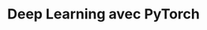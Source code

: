 ---
audience: Concepteurs-développeurs en machine learning, data scientists, ingénieurs
  en IA.
category: Machine Learning -- Data-science
duration: 4j  -  28h00
id: DLT
objectives:
- Savoir manipuler des images et du texte avec PyTorch
- Mettre en place un entraînement de réseaux de neurones à partir de zéro ou en utilisant
  le transfer learning
- Connaître les modules de PyTorch pour charger les données
- Avoir des notions sur les entraînements distribués
- Avoir des notions sur les nouvelles méta-architectures telles que les transformers
prerequisites: "Pratique de Python et du machine learning. Vérifiez que vous avez\
  \ les prérequis nécessaires pour profiter pleinement de cette formation en faisant \r\
  \n                    ce test."
price: 990.0
program:
  parts:
  - items:
    - PyTorch et ses principes fondamentaux.
    - Installer PyTorch et les composantes associées.
    - Comparaison entre les librairies Numpy et PyTorch.
    - PyTorch vs Tensorflow.
    - Principes du calcul distribué.
    num: 1
    practice: Installation de PyTorch. Manipulation de tenseurs et de matrices.
    title: Prise en main de PyTorch
  - items:
    - Présentation des sous-modules de Pytorch pour l'entraînement des réseaux de
      neurones.
    - Rappels sur la propagation forward.
    - Rappels sur la rétropropagation des gradients.
    - 'Chargement des données.  '
    - Définir un réseau neuronal de convolution avec le package torch.nn, entraîner
      le modèle, le tester.
    num: 2
    practice: Mise en place d'un réseau CNN pour la classification d'images.
    title: Sous-modules de PyTorch pour l'entraînement des réseaux de neurones
  - items:
    - 'Principe du transfer learning. '
    - Exemples de mise en œuvre de l'apprentissage par transfert.
    - Les étapes de la méthode de transfer learning dans les projets de machine learning.
    - 'Utilisation de réseaux pré-entrainés. '
    num: 3
    practice: Reprise d'exercices précédents, pour améliorer les métriques avec la
      mise en place du transfer learning.
    title: Transfer learning et utilisation de réseaux pré-entrainés
  - items:
    - Présentation des méta-architectures.
    - Problématique de détection d'objets.
    - 'Problématique de segmentation d''images. '
    - 'L''architecture réseau UNet : les blocs codeur-décodeur et PyTorch. '
    num: 4
    practice: Création d'un modèle UNet simple pour la segmentation d'images. Comparaison
      avec le transfer learning pour UNet.
    title: Les méta-architectures pour des projets complexes
  - items:
    - Le traitement automatique du langage naturel (NLP, pour Natural Language Processing).
    - 'L''intérêt de PyTorch et de spaCy. '
    - 'Principe des pipelines. '
    - Processing de texte .
    - Entraînement de réseaux récurrents / biLSTM.
    - Utilisation de PyTorch et spaCy pour le NLP.
    num: 5
    practice: Topic modelling sur des avis de films. Analyse des sentiments sur des
      tweets.
    title: Le NLP avec PyTorch et spaCy
  - items:
    - 'Les transformers pour le traitement automatique des langues. '
    - Détail des mécanismes d'attention.
    - 'Le mécanisme d''attention appliqué à une séquence : auto-attention.'
    - Fonctionnement des transformers.
    num: 6
    practice: Mise en place d'un modèle de traduction.
    title: Transformers et mécanismes d'attention
short: Grâce à sa syntaxe simple et intuitive, PyTorch, bibliothèque logicielle Python,
  est considérée comme plus aisée à apprendre que les autres frameworks deep learning.
  Sa large communauté permet d’obtenir une documentation utile à tous les développeurs,
  même débutants en apprentissage profond et en calcul tensoriel.
title: Deep Learning avec PyTorch

---